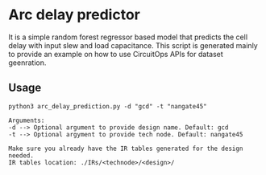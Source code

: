 # Arc delay predictor
It is a simple random forest regressor based model that predicts the cell delay with input slew and load capacitance.
This script is generated mainly to provide an example on how to use CircuitOps APIs for dataset geenration.

## Usage
```
python3 arc_delay_prediction.py -d "gcd" -t "nangate45"

Arguments:
-d --> Optional argument to provide design name. Default: gcd
-t --> Optional argyment to provide tech node. Default: nangate45

Make sure you already have the IR tables generated for the design needed.
IR tables location: ./IRs/<technode>/<design>/
```
